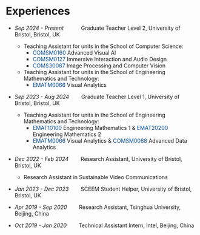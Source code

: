 <style>
a.noul {
  color: #024c9a;
  text-decoration: none;
}
a.noul:hover {
  color: #0366d6; 
}
</style>

# Experiences
- *Sep 2024 - Present*&emsp;&emsp;&emsp; Graduate Teacher Level 2, University of Bristol, Bristol, UK
  - Teaching Assistant for units in the School of Computer Science:
    - <a class="noul" href="https://www.bris.ac.uk/unit-programme-catalogue/UnitDetails.jsa?ayrCode=24%2F25&unitCode=COMSM0160">COMSM0160</a> Advanced Visual AI
    - <a class="noul" href="https://www.bris.ac.uk/unit-programme-catalogue/UnitDetails.jsa?ayrCode=24%2F25&unitCode=COMSM0127">COMSM0127</a> Immersive Interaction and Audio Design
    - <a class="noul" href="https://www.bris.ac.uk/unit-programme-catalogue/UnitDetails.jsa?ayrCode=24%2F25&unitCode=COMS30087">COMS30087</a> Image Processing and Computer Vision
  - Teaching Assistant for units in the School of Engineering Mathematics and Technology:
    - <a class="noul" href="https://www.bris.ac.uk/unit-programme-catalogue/UnitDetails.jsa?ayrCode=24%2F25&unitCode=EMATM0066">EMATM0066</a> Visual Analytics
      
- *Sep 2023 - Aug 2024*&emsp;&emsp; Graduate Teacher Level 1, University of Bristol, Bristol, UK
  - Teaching Assistant for units in the School of Engineering Mathematics and Technology:
    - <a class="noul" href="https://www.bris.ac.uk/unit-programme-catalogue/UnitDetails.jsa?ayrCode=23%2F24&unitCode=EMAT10100">EMAT10100</a> Engineering Mathematics 1 & <a class="noul" href="https://www.bris.ac.uk/unit-programme-catalogue/UnitDetails.jsa?ayrCode=23%2F24&unitCode=EMAT20200">EMAT20200</a> Engineering Mathematics 2
    - <a class="noul" href="https://www.bris.ac.uk/unit-programme-catalogue/UnitDetails.jsa?ayrCode=23%2F24&unitCode=EMATM0066">EMATM0066</a> Visual Analytics & <a class="noul" href="https://www.bris.ac.uk/unit-programme-catalogue/UnitDetails.jsa?ayrCode=23%2F24&unitCode=COMSM0088">COMSM0088</a> Advanced Data Analytics

- *Dec 2022 - Feb 2024*&emsp;&emsp; Research Assistant, University of Bristol, Bristol, UK
  - Research Assistant in Sustainable Video Communications

- *Jan 2023 - Dec 2023*&emsp;&emsp; SCEEM Student Helper, University of Bristol, Bristol, UK

- *Apr 2019 - Sep 2020*&emsp;&emsp; Research Assistant, Tsinghua University, Beijing, China

- *Oct 2019 - Jan 2020*&emsp;&emsp; Technical Assistant Intern, Intel, Beijing, China
